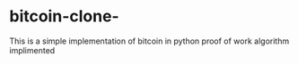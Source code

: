 # bitcoin-clone-
This is a simple implementation of bitcoin in python 
proof of work algorithm implimented
